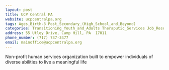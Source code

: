 ```yaml
---
layout: post
title: UCP Central PA
website: ucpcentralpa.org
tags: Ages_Birth-3 Post_Secondary_(High_School_and_Beyond)
categories: Transitioning_Youth_and_Adults Theraputic_Services Job_Resources
address: 55 Utley Drive, Camp Hill, PA  17011
phone_number: (717) 737-3477
email: mainoffice@ucpcentralpa.org
---
```

Non-profit human services organization built to empower individuals of diverse abilities to live a meaningful life